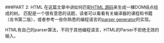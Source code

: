 ###PART 2: HTML
在这篇文章中讲如何匹配[HTML 源码](http://www.whatwg.org/specs/web-apps/current-work/multipage/introduction.html#a-quick-introduction-to-html)来生成一棵DOM结点组成的树。
匹配是一个很有意思的话题，读者可以看看有关编译器的课程和书籍（龙书第二版），或者参考一些你熟悉的编程语言的[parser generator](https://en.wikipedia.org/wiki/Comparison_of_parser_generators)的实现。

HTML有自己的parser算法，不同于其他编程语言，HTML的Parser不拒绝无效的输入。